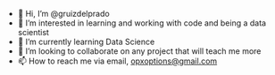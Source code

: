 - 👋 Hi, I’m @gruizdelprado
- 👀 I’m interested in learning and working with code and being a data scientist
- 🌱 I’m currently learning Data Science
- 💞️ I’m looking to collaborate on any project that will teach me more
- 📫 How to reach me via email, opxoptions@gmail.com

<!---
gruizdelprado/gruizdelprado is a ✨ special ✨ repository because its `README.md` (this file) appears on your GitHub profile.
You can click the Preview link to take a look at your changes.
--->
